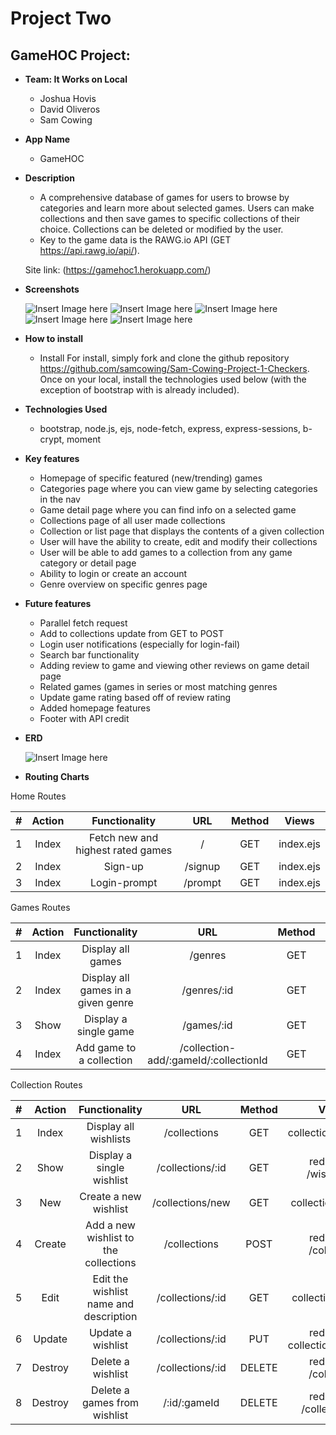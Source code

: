 # Project Two

## GameHOC Project:
* **Team: It Works on Local**
    - Joshua Hovis
    - David Oliveros
    - Sam Cowing

* **App Name**
    - GameHOC

* **Description**
    - A comprehensive database of games for users to browse by categories and learn more about selected games. Users can make collections and then save games to specific collections of their choice. Collections can be deleted or modified by the user.
    - Key to the game data is the RAWG.io API (GET https://api.rawg.io/api/).

    Site link: (https://gamehoc1.herokuapp.com/)

* **Screenshots**

    ![Insert Image here](https://i.imgur.com/mvJeIFZ.png)
    ![Insert Image here](https://i.imgur.com/241d65L.png)
    ![Insert Image here](https://i.imgur.com/mYkaUTD.png)
    ![Insert Image here](https://i.imgur.com/Ya2mZuo.png)
    ![Insert Image here](https://i.imgur.com/QSBToYC.png)

* **How to install**
    - Install For install, simply fork and clone the github repository https://github.com/samcowing/Sam-Cowing-Project-1-Checkers. Once on your local, install the technologies used below (with the exception of bootstrap with is already included). 

* **Technologies Used**
    - bootstrap, node.js, ejs, node-fetch, express, express-sessions, b-crypt, moment

* **Key features**
    - Homepage of specific featured (new/trending) games
    - Categories page where you can view game by selecting categories in the nav
    - Game detail page where you can find info on a selected game
    - Collections page of all user made collections
    - Collection or list page that displays the contents of a given collection
    - User will have the ability to create, edit and modify their collections
    - User will be able to add games to a collection from any game category or detail page
    - Ability to login or create an account
    - Genre overview on specific genres page

* **Future features**
    - Parallel fetch request
    - Add to collections update from GET to POST
    - Login user notifications (especially for login-fail)
    - Search bar functionality
    - Adding review to game and viewing other reviews on game detail page
    - Related games (games in series or most matching genres
    - Update game rating based off of review rating
    - Added homepage features
    - Footer with API credit

* **ERD**

    ![Insert Image here](https://i.imgur.com/e80LqfM.png)

* **Routing Charts**

Home Routes

|#|Action|Functionality|URL|Method|Views|
|:---:|:---:|:---:|:---:|:---:|:---:|
|1| Index | Fetch new and highest rated games | / | GET | index.ejs |
|2| Index | Sign-up | /signup | GET | index.ejs |
|3| Index | Login-prompt | /prompt | GET | index.ejs |

Games Routes

|#|Action|Functionality|URL|Method|Views|
|:---:|:---:|:---:|:---:|:---:|:---:|
|1| Index | Display all games | /genres | GET | games/index.ejs |
|2| Index | Display all games in a given genre | /genres/:id | GET | games/index.ejs |
|3| Show | Display a single game | /games/:id | GET | games/show.ejs |
|4| Index | Add game to a collection | /collection-add/:gameId/:collectionId | GET | (last user location) |

Collection Routes

|#|Action|Functionality|URL|Method|Views|
|:---:|:---:|:---:|:---:|:---:|:---:|
|1| Index | Display all wishlists | /collections | GET | collection/index.ejs |
|2| Show | Display a single wishlist | /collections/:id | GET | redirect to /wishlist/:id
|3| New | Create a new wishlist | /collections/new | GET | collection/new.ejs
|4| Create | Add a new wishlist to the collections | /collections | POST | redirect to /collection
|5| Edit | Edit the wishlist name and description | /collections/:id | GET | collection/edit.ejs
|6| Update | Update a wishlist | /collections/:id | PUT | redirect to collection/index.ejs
|7| Destroy | Delete a wishlist | /collections/:id | DELETE | redirect to /collection
|8| Destroy | Delete a games from wishlist | /:id/:gameId | DELETE | redirect to /collection/:id
